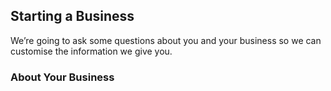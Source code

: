 ## Starting a Business

We’re going to ask some questions about you and your business so we can customise the information we give you.

### About Your Business